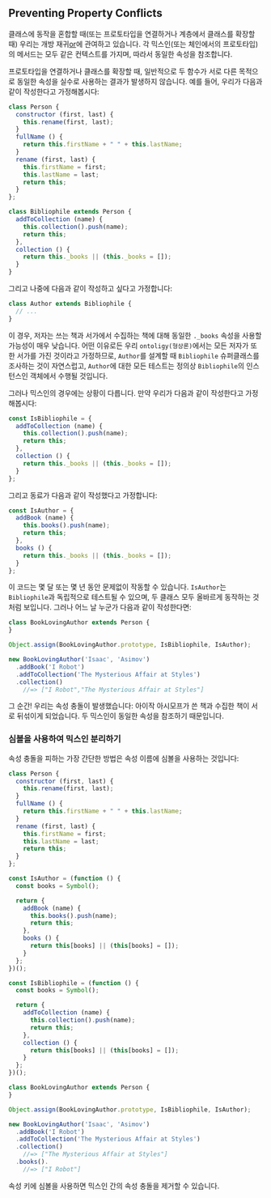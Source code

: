 ## Preventing Property Conflicts

클래스에 동작을 혼합할 때(또는 프로토타입을 연결하거나 계층에서 클래스를 확장할 때) 우리는 개방 재귀[or]에 관여하고 있습니다. 각 믹스인(또는 체인에서의 프로토타입)의 메서드는 모두 같은 컨텍스트를 가지며, 따라서 동일한 속성을 참조합니다.

[or]: https://en.wikipedia.org/wiki/Open_recursion#Open_recursion

프로토타입을 연결하거나 클래스를 확장할 때, 일반적으로 두 함수가 서로 다른 목적으로 동일한 속성을 실수로 사용하는 결과가 발생하지 않습니다. 예를 들어, 우리가 다음과 같이 작성한다고 가정해봅시다:


```js
class Person {
  constructor (first, last) {
    this.rename(first, last);
  }
  fullName () {
    return this.firstName + " " + this.lastName;
  }
  rename (first, last) {
    this.firstName = first;
    this.lastName = last;
    return this;
  }
};

class Bibliophile extends Person {
  addToCollection (name) {
    this.collection().push(name);
    return this;
  },
  collection () {
    return this._books || (this._books = []);
  }
}
```

그리고 나중에 다음과 같이 작성하고 싶다고 가정합니다:

```js
class Author extends Bibliophile {
  // ...
}
```

이 경우, 저자는 쓰는 책과 서가에서 수집하는 책에 대해 동일한 `._books` 속성을 사용할 가능성이 매우 낮습니다. 어떤 이유로든 우리 `ontoligy(형상론)`에서는 모든 저자가 또한 서가를 가진 것이라고 가정하므로, `Author`를 설계할 때 `Bibliophile` 슈퍼클래스를 조사하는 것이 자연스럽고, `Author`에 대한 모든 테스트는 정의상 `Bibliophile`의 인스턴스인 객체에서 수행될 것입니다.

그러나 믹스인의 경우에는 상황이 다릅니다. 만약 우리가 다음과 같이 작성한다고 가정해봅시다:

```js
const IsBibliophile = {
  addToCollection (name) {
    this.collection().push(name);
    return this;
  },
  collection () {
    return this._books || (this._books = []);
  }
};
```

그리고 동료가 다음과 같이 작성했다고 가정합니다:

```js
const IsAuthor = {
  addBook (name) {
    this.books().push(name);
    return this;
  },
  books () {
    return this._books || (this._books = []);
  }
};
```

이 코드는 몇 달 또는 몇 년 동안 문제없이 작동할 수 있습니다. `IsAuthor`는 `Bibliophile`과 독립적으로 테스트될 수 있으며, 두 클래스 모두 올바르게 동작하는 것처럼 보입니다. 그러나 어느 날 누군가 다음과 같이 작성한다면:


```js
class BookLovingAuthor extends Person {
}

Object.assign(BookLovingAuthor.prototype, IsBibliophile, IsAuthor);

new BookLovingAuthor('Isaac', 'Asimov')
  .addBook('I Robot')
  .addToCollection('The Mysterious Affair at Styles')
  .collection()
    //=> ["I Robot","The Mysterious Affair at Styles"]
```

그 순간! 우리는 속성 충돌이 발생했습니다: 아이작 아시모프가 쓴 책과 수집한 책이 서로 뒤섞이게 되었습니다. 두 믹스인이 동일한 속성을 참조하기 때문입니다.

### 심볼을 사용하여 믹스인 분리하기

속성 충돌을 피하는 가장 간단한 방법은 속성 이름에 심볼을 사용하는 것입니다:

```js
class Person {
  constructor (first, last) {
    this.rename(first, last);
  }
  fullName () {
    return this.firstName + " " + this.lastName;
  }
  rename (first, last) {
    this.firstName = first;
    this.lastName = last;
    return this;
  }
};

const IsAuthor = (function () {
  const books = Symbol();

  return {
    addBook (name) {
      this.books().push(name);
      return this;
    },
    books () {
      return this[books] || (this[books] = []);
    }
  };
})();

const IsBibliophile = (function () {
  const books = Symbol();

  return {
    addToCollection (name) {
      this.collection().push(name);
      return this;
    },
    collection () {
      return this[books] || (this[books] = []);
    }
  };
})();

class BookLovingAuthor extends Person {
}

Object.assign(BookLovingAuthor.prototype, IsBibliophile, IsAuthor);

new BookLovingAuthor('Isaac', 'Asimov')
  .addBook('I Robot')
  .addToCollection('The Mysterious Affair at Styles')
  .collection()
    //=> ["The Mysterious Affair at Styles"]
  .books().
    //=> ["I Robot"]
```

속성 키에 심볼을 사용하면 믹스인 간의 속성 충돌을 제거할 수 있습니다.
